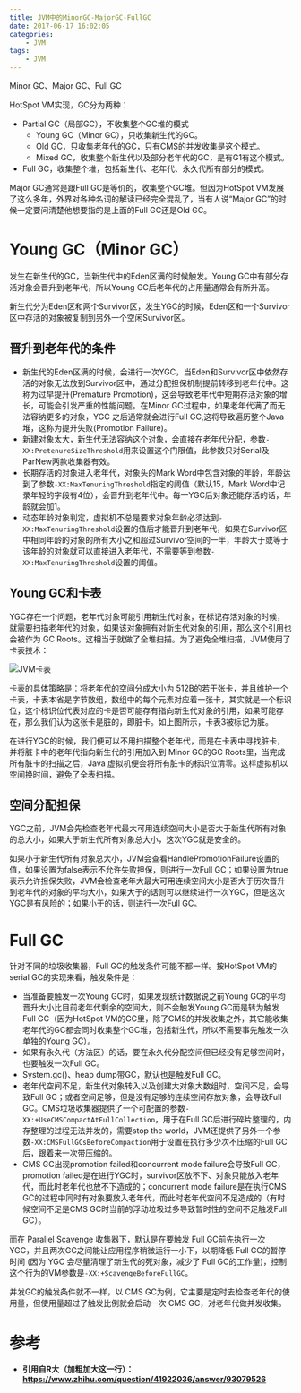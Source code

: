 ```yaml
---
title: JVM中的MinorGC-MajorGC-FullGC
date: 2017-06-17 16:02:05
categories: 
	- JVM
tags:
	- JVM
---
```


Minor GC、Major GC、Full GC

<!--more-->

HotSpot VM实现，GC分为两种：

- Partial GC（局部GC），不收集整个GC堆的模式
  - Young GC（Minor GC），只收集新生代的GC。
  - Old GC，只收集老年代的GC，只有CMS的并发收集是这个模式。
  - Mixed GC，收集整个新生代以及部分老年代的GC，是有G1有这个模式。
- Full GC，收集整个堆，包括新生代、老年代、永久代所有部分的模式。

Major GC通常是跟Full GC是等价的，收集整个GC堆。但因为HotSpot VM发展了这么多年，外界对各种名词的解读已经完全混乱了，当有人说“Major GC”的时候一定要问清楚他想要指的是上面的Full GC还是Old GC。

# Young GC（Minor GC）

发生在新生代的GC，当新生代中的Eden区满的时候触发。Young GC中有部分存活对象会晋升到老年代，所以Young GC后老年代的占用量通常会有所升高。

新生代分为Eden区和两个Survivor区，发生YGC的时候，Eden区和一个Survivor区中存活的对象被复制到另外一个空闲Survivor区。

## 晋升到老年代的条件

- 新生代的Eden区满的时候，会进行一次YGC，当Eden和Survivor区中依然存活的对象无法放到Survivor区中，通过分配担保机制提前转移到老年代中。这称为过早提升(Premature Promotion)，这会导致老年代中短期存活对象的增长，可能会引发严重的性能问题。在Minor GC过程中，如果老年代满了而无法容纳更多的对象，YGC 之后通常就会进行Full GC,这将导致遍历整个Java堆，这称为提升失败(Promotion Failure)。
- 新建对象太大，新生代无法容纳这个对象，会直接在老年代分配，参数`-XX:PretenureSizeThreshold`用来设置这个门限值，此参数只对Serial及ParNew两款收集器有效。
- 长期存活的对象进入老年代，对象头的Mark Word中包含对象的年龄，年龄达到了参数`-XX:MaxTenuringThreshold`指定的阈值（默认15，Mark Word中记录年轻的字段有4位），会晋升到老年代中。每一YGC后对象还能存活的话，年龄就会加1。
- 动态年龄对象判定，虚拟机不总是要求对象年龄必须达到`-XX:MaxTenuringThreshold`设置的值后才能晋升到老年代，如果在Survivor区中相同年龄的对象的所有大小之和超过Survivor空间的一半，年龄大于或等于该年龄的对象就可以直接进入老年代，不需要等到参数`-XX:MaxTenuringThreshold`设置的阈值。

## Young GC和卡表

YGC存在一个问题，老年代对象可能引用新生代对象，在标记存活对象的时候，就需要扫描老年代的对象，如果该对象拥有对新生代对象的引用，那么这个引用也会被作为 GC Roots。这相当于就做了全堆扫描。为了避免全堆扫描，JVM使用了卡表技术：

![JVM卡表](JVM卡表.png)

卡表的具体策略是：将老年代的空间分成大小为 512B的若干张卡，并且维护一个卡表，卡表本省是字节数组，数组中的每个元素对应着一张卡，其实就是一个标识位，这个标识位代表对应的卡是否可能存有指向新生代对象的引用，如果可能存在，那么我们认为这张卡是脏的，即脏卡。如上图所示，卡表3被标记为脏。

在进行YGC的时候，我们便可以不用扫描整个老年代，而是在卡表中寻找脏卡，并将脏卡中的老年代指向新生代的引用加入到 Minor GC的GC Roots里，当完成所有脏卡的扫描之后，Java 虚拟机便会将所有脏卡的标识位清零。这样虚拟机以空间换时间，避免了全表扫描。

## 空间分配担保

YGC之前，JVM会先检查老年代最大可用连续空间大小是否大于新生代所有对象的总大小，如果大于新生代所有对象总大小，这次YGC就是安全的。

如果小于新生代所有对象总大小，JVM会查看HandlePromotionFailure设置的值，如果设置为false表示不允许失败担保，则进行一次Full GC；如果设置为true表示允许担保失败，JVM会检查老年大最大可用连续空间大小是否大于历次晋升到老年代的对象的平均大小，如果大于的话则可以继续进行一次YGC，但是这次YGC是有风险的；如果小于的话，则进行一次Full GC。

# Full GC

针对不同的垃圾收集器，Full GC的触发条件可能不都一样。按HotSpot VM的serial GC的实现来看，触发条件是：

- 当准备要触发一次Young GC时，如果发现统计数据说之前Young GC的平均晋升大小比目前老年代剩余的空间大，则不会触发Young GC而是转为触发Full GC（因为HotSpot VM的GC里，除了CMS的并发收集之外，其它能收集老年代的GC都会同时收集整个GC堆，包括新生代，所以不需要事先触发一次单独的Young GC）。
- 如果有永久代（方法区）的话，要在永久代分配空间但已经没有足够空间时，也要触发一次Full GC。
- System.gc()、heap dump带GC，默认也是触发Full GC。
- 老年代空间不足，新生代对象转入以及创建大对象大数组时，空间不足，会导致Full GC；或者空间足够，但是没有足够的连续空间存放对象，会导致Full GC。CMS垃圾收集器提供了一个可配置的参数`-XX:+UseCMSCompactAtFullCollection`，用于在Full GC后进行碎片整理的，内存整理的过程无法并发的，需要stop the world，JVM还提供了另外一个参数`-XX:CMSFullGCsBeforeCompaction`用于设置在执行多少次不压缩的Full GC后，跟着来一次带压缩的。
- CMS GC出现promotion failed和concurrent mode failure会导致Full GC，promotion failed是在进行YGC时，survivor区放不下、对象只能放入老年代，而此时老年代也放不下造成的；concurrent mode failure是在执行CMS GC的过程中同时有对象要放入老年代，而此时老年代空间不足造成的（有时候空间不足是CMS GC时当前的浮动垃圾过多导致暂时性的空间不足触发Full GC）。


而在 Parallel Scavenge 收集器下，默认是在要触发 Full GC前先执行一次 YGC，并且两次GC之间能让应用程序稍微运行一小下，以期降低 Full GC的暂停时间 (因为 YGC 会尽量清理了新生代的死对象，减少了 Full GC的工作量)，控制这个行为的VM参数是`-XX:+ScavengeBeforeFullGC`。

并发GC的触发条件就不一样，以 CMS GC为例，它主要是定时去检查老年代的使用量，但使用量超过了触发比例就会启动一次 CMS GC，对老年代做并发收集。

# 参考

- **引用自R大（加粗加大这一行）：https://www.zhihu.com/question/41922036/answer/93079526**